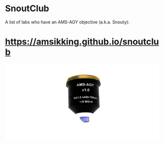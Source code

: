 # SnoutClub
A list of labs who have an AMS-AGY objective (a.k.a. Snouty):
# https://amsikking.github.io/snoutclub
![social_preview](https://github.com/amsikking/snoutclub/blob/main/social_preview.png)
